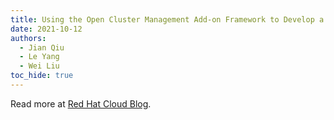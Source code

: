 ```yaml
---
title: Using the Open Cluster Management Add-on Framework to Develop a Managed Cluster Add-on
date: 2021-10-12
authors:
  - Jian Qiu
  - Le Yang
  - Wei Liu
toc_hide: true
---
```


Read more at [Red Hat Cloud Blog](https://cloud.redhat.com/blog/using-the-open-cluster-management-add-on-framework-to-develop-a-managed-cluster-add-on).